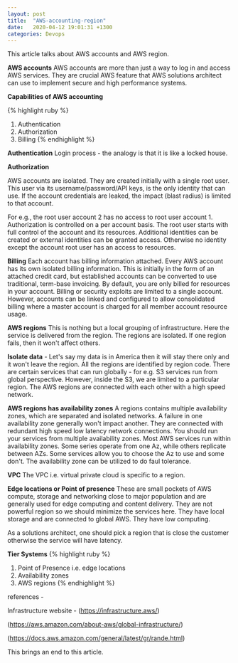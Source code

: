 ```yaml
---
layout: post
title:  "AWS-accounting-region"
date:   2020-04-12 19:01:31 +1300
categories: Devops
---
```

This article talks about AWS accounts and AWS region.

**AWS accounts**
AWS accounts are more than just a way to log in and access AWS services. They are crucial AWS feature that AWS solutions architect can use to implement secure and high performance systems. 

**Capabilities of AWS accounting**

{% highlight ruby %}
1) Authentication
2) Authorization
3) Billing
{% endhighlight %}

**Authentication**
Login process - the analogy is that it is like a 
locked house. 

**Authorization**

AWS accounts are isolated. They are created initially
with a single root user. This user via its username/password/API keys, is the only identity that can use.
If the account credentials are leaked, the impact (blast radius) is limited to that account.

For e.g., the root user account 2 has no access to root user account 1. Authorization is controlled on a per account basis. The root user starts with full control of the account and its resources. Additional identities can be created or external identities can be granted access. Otherwise no identity except the  account root user has an access to resources.

**Billing**
Each account has billing information attached. 
Every AWS account has its own isolated billing information. This is initially in the form of an attached credit card, but established accounts can be
converted to use traditional, term-base invoicing.
By default, you are only billed for resources in your account. Billing or security exploits are limited to a single account. However, accounts can be linked and
configured to allow consolidated billing where a master account is charged for all member account resource usage.

**AWS regions**
This is nothing but a local grouping of infrastructure. Here the service is delivered from the region. The regions are isolated. If one region fails, then it won't affect others.

**Isolate data** - Let's say my data is in America then it will stay there only and it won't leave the region. All the regions are identified by region code.
There are certain services that can run globally - for e.g. S3 services run from global perspective. However, inside the S3, we are limited to a particular region. The AWS regions are connected with each other with a high speed network.

**AWS regions has availability zones**
A regions contains multiple availability zones, which are separated and isolated networks. A failure in one
availability zone generally won't impact another.
They are connected with redundant high speed low latency network connections.
You should run your services from multiple availability zones. Most AWS services run within 
availability zones. Some series operate from one Az,
while others replicate between AZs. Some services
allow you to choose the Az to use and some don't.
The availability zone can be utilized to do 
faul tolerance.

**VPC**
The VPC i.e. virtual private cloud is specific to a region. 

**Edge locations or Point of presence**
These are small pockets of AWS compute, storage and
networking close to major population and are generally used for edge computing and content delivery. They are not powerful region so we should minimize the services here. They have local storage and are connected to global AWS. They have low computing. 

As a solutions architect, one should pick a region that is close the customer otherwise the service will have latency.

**Tier Systems**
{% highlight ruby %}
 1. Point of Presence i.e. edge locations
 2. Availability zones
 3. AWS regions
{% endhighlight %}

references - 

Infrastructure website - 
(https://infrastructure.aws/)

(https://aws.amazon.com/about-aws/global-infrastructure/)

(https://docs.aws.amazon.com/general/latest/gr/rande.html)

This brings an end to this article.